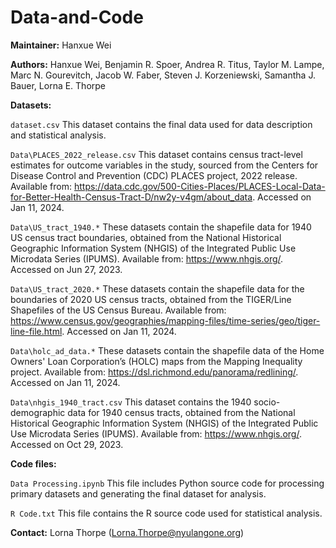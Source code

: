 # Data-and-Code
**Maintainer:** Hanxue Wei

**Authors:** Hanxue Wei, Benjamin R. Spoer, Andrea R. Titus, Taylor M. Lampe, Marc N. Gourevitch, Jacob W. Faber, Steven J. Korzeniewski, Samantha J. Bauer, Lorna E. Thorpe

**Datasets:**

`dataset.csv` This dataset contains the final data used for data description and statistical analysis.

`Data\PLACES_2022_release.csv` This dataset contains census tract-level estimates for outcome variables in the study, sourced from the Centers for Disease Control and Prevention (CDC) PLACES project, 2022 release. Available from: https://data.cdc.gov/500-Cities-Places/PLACES-Local-Data-for-Better-Health-Census-Tract-D/nw2y-v4gm/about_data. Accessed on Jan 11, 2024.

`Data\US_tract_1940.*` These datasets contain the shapefile data for 1940 US census tract boundaries, obtained from the National Historical Geographic Information System (NHGIS) of the Integrated Public Use Microdata Series (IPUMS). Available from: https://www.nhgis.org/. Accessed on Jun 27, 2023.

`Data\US_tract_2020.*` These datasets contain the shapefile data for the boundaries of 2020 US census tracts, obtained from the TIGER/Line Shapefiles of the US Census Bureau. Available from: https://www.census.gov/geographies/mapping-files/time-series/geo/tiger-line-file.html. Accessed on Jan 11, 2024.

`Data\holc_ad_data.*` These datasets contain the shapefile data of the Home Owners' Loan Corporation’s (HOLC) maps from the Mapping Inequality project. Available from: https://dsl.richmond.edu/panorama/redlining/. Accessed on Jan 11, 2024.

`Data\nhgis_1940_tract.csv` This dataset contains the 1940 socio-demographic data for 1940 census tracts, obtained from the National Historical Geographic Information System (NHGIS) of the Integrated Public Use Microdata Series (IPUMS). Available from: https://www.nhgis.org/. Accessed on Oct 29, 2023.

**Code files:**

`Data Processing.ipynb` This file includes Python source code for processing primary datasets and generating the final dataset for analysis.

`R Code.txt` This file contains the R source code used for statistical analysis.


**Contact:** 
Lorna Thorpe (Lorna.Thorpe@nyulangone.org)
